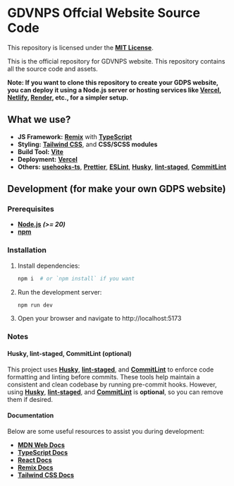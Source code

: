 # GDVNPS Offcial Website Source Code

This repository is licensed under the **[MIT License](LICENSE)**.

This is the official repository for GDVNPS website. This repository contains all the source code and assets.

**Note: If you want to clone this repository to create your GDPS website, you can deploy it using a Node.js server or hosting services like **[Vercel](https://vercel.com/)**, **[Netlify](https://www.netlify.com/)**, **[Render](https://render.com/)**, etc., for a simpler setup.**

## What we use?

- **JS Framework:** **[Remix](https://remix.run/)** with **[TypeScript](https://www.typescriptlang.org/)**
- **Styling:** **[Tailwind CSS](https://tailwindcss.com/)**, and **CSS/SCSS modules**
- **Build Tool:** **[Vite](https://vite.dev/)**
- **Deployment:** **[Vercel](https://vercel.com/)**
- **Others:** **[usehooks-ts](https://usehooks-ts.com/)**, **[Prettier](https://prettier.io/)**, **[ESLint](https://eslint.org/)**, **[Husky](https://typicode.github.io/husky/)**, **[lint-staged](https://github.com/lint-staged/lint-staged)**, **[CommitLint](commitlint.js.org)**

## Development (for make your own GDPS website)

### Prerequisites

- **[Node.js](https://nodejs.org/)** **_(>= 20)_**
- **[npm](https://www.npmjs.com/)**

### Installation

1. Install dependencies:

   ```sh
   npm i  # or `npm install` if you want
   ```

2. Run the development server:

   ```sh
   npm run dev
   ```

3. Open your browser and navigate to http://localhost:5173

### Notes

#### Husky, lint-staged, CommitLint (optional)

This project uses **[Husky](https://typicode.github.io/husky/)**, **[lint-staged](https://github.com/lint-staged/lint-staged)**, and **[CommitLint](https://commitlint.js.org)** to enforce code formatting and linting before commits. These tools help maintain a consistent and clean codebase by running pre-commit hooks. However, using **[Husky](https://typicode.github.io/husky/)**, **[lint-staged](https://github.com/lint-staged/lint-staged)**, and **[CommitLint](https://commitlint.js.org)** is **optional**, so you can remove them if desired.

#### Documentation

Below are some useful resources to assist you during development:

- **[MDN Web Docs](https://developer.mozilla.org/)**
- **[TypeScript Docs](https://www.typescriptlang.org/docs/)**
- **[React Docs](https://react.dev/)**
- **[Remix Docs](https://remix.run/docs/)**
- **[Tailwind CSS Docs](https://tailwindcss.com/docs/)**
